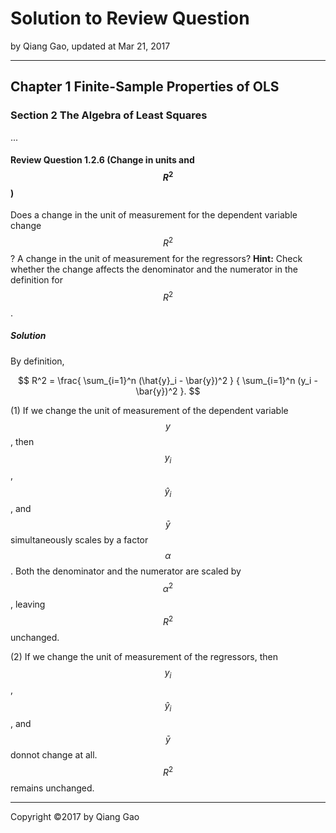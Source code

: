 # Solution to Review Question

by Qiang Gao, updated at Mar 21, 2017

---

## Chapter 1 Finite-Sample Properties of OLS

### Section 2 The Algebra of Least Squares

...

#### Review Question 1.2.6 (Change in units and $$ R^2 $$)

Does a change in the unit of measurement for the dependent variable change $$ R^2 $$? A change in the unit of measurement for the regressors? **Hint:** Check whether the change affects the denominator and the numerator in the definition for $$ R^2 $$.

##### Solution

By definition,

$$
R^2 = \frac{ \sum_{i=1}^n (\hat{y}_i - \bar{y})^2 }
{ \sum_{i=1}^n (y_i - \bar{y})^2 }.
$$

(1) If we change the unit of measurement of the dependent variable $$ y $$, then $$ y_i $$, $$ \hat{y}_i $$, and $$ \bar{y} $$ simultaneously scales by a factor $$ \alpha $$. Both the denominator and the numerator are scaled by $$ \alpha^2 $$, leaving $$ R^2 $$ unchanged.

(2) If we change the unit of measurement of the regressors, then $$ y_i $$, $$ \hat{y}_i $$, and $$ \bar{y} $$ donnot change at all. $$ R^2 $$ remains unchanged.

---

Copyright ©2017 by Qiang Gao